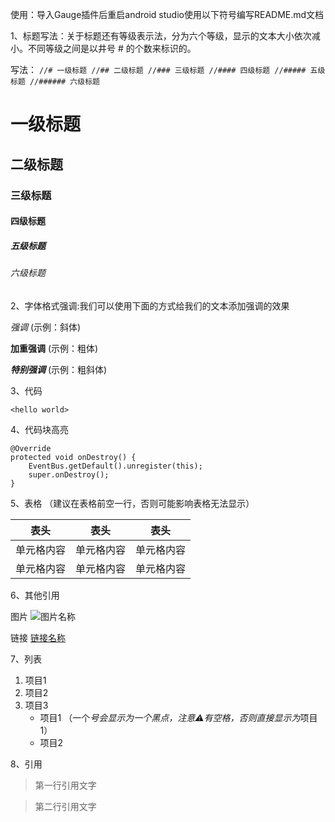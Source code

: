 使用：导入Gauge插件后重启android studio使用以下符号编写README.md文档

1、标题写法：关于标题还有等级表示法，分为六个等级，显示的文本大小依次减小。不同等级之间是以井号  #  的个数来标识的。

写法：
`
//# 一级标题
//## 二级标题
//### 三级标题
//#### 四级标题
//##### 五级标题
//###### 六级标题
`
# 一级标题
## 二级标题
### 三级标题
#### 四级标题
##### 五级标题
###### 六级标题

2、字体格式强调:我们可以使用下面的方式给我们的文本添加强调的效果

*强调*  (示例：斜体)

**加重强调**  (示例：粗体)

***特别强调*** (示例：粗斜体)

3、代码

`<hello world>`

4、代码块高亮

```
@Override
protected void onDestroy() {
    EventBus.getDefault().unregister(this);
    super.onDestroy();
}
```

5、表格 （建议在表格前空一行，否则可能影响表格无法显示）

 表头  | 表头  | 表头
 ---- | ----- | ------
 单元格内容  | 单元格内容 | 单元格内容
 单元格内容  | 单元格内容 | 单元格内容

6、其他引用

图片
![图片名称](https://www.baidu.com/img/bd_logo1.png)

链接
[链接名称](https://www.baidu.com/)

7、列表

1. 项目1
2. 项目2
3. 项目3
    * 项目1 （一个*号会显示为一个黑点，注意⚠️有空格，否则直接显示为*项目1）
    * 项目2

8、引用

> 第一行引用文字

> 第二行引用文字